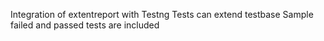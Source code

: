 Integration of extentreport with Testng
Tests can extend testbase 
Sample failed and passed tests are included
